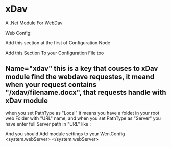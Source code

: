 xDav
====

A .Net Module  For WebDav 




Web Config:

Add this section at the first of Configuration Node 
 <configSections>
    <section name="XDavConfig" type="XDav.Config.XDavConfig, XDav" allowLocation="true" allowDefinition="Everywhere"/>
  </configSections>
  
  Add this Section To your Configuration File too
    <XDavConfig Name="xdav">
    <FileLocation URL="xdav" PathType="Local"></FileLocation>
  </XDavConfig>
  
  
Name="xdav"
this is a key that couses to xDav module find the webdave requestes, it meand when your request contains "/xdav/filename.docx", that requests handle with xDav module
------------------------
<FileLocation URL="xdav" PathType="Local"></FileLocation>
when you set PathType as "Local" it means you have a foldet in your root web Folder with "URL" name,
and when you set PathType as "Server" you have enter full Server path in "URL" like :
<FileLocation URL="c:\webdav" PathType="Local"></FileLocation>



And you should Add module settings to your Wen.Config
<system.webServer>
    <modules>
      <add name="XDav" type="XDav.XDavModule, XDav"/>
    </modules>
  </system.webServer>
  
  
